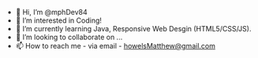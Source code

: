 - 👋 Hi, I’m @mphDev84
- 👀 I’m interested in Coding! 
- 🌱 I’m currently learning Java, Responsive Web Desgin (HTML5/CSS/JS). 
- 💞️ I’m looking to collaborate on ...
- 📫 How to reach me - via email - howelsMatthew@gmail.com

<!---
mphDev84/mphDev84 is a ✨ special ✨ repository because its `README.md` (this file) appears on your GitHub profile.
You can click the Preview link to take a look at your changes.
--->
